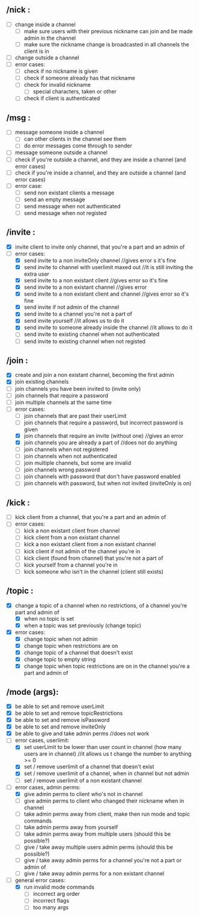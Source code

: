 ## /nick <nickname>:
- [ ] change inside a channel
    - [ ] make sure users with their previous nickname can join and be made admin in the channel
    - [ ] make sure the nickname change is broadcasted in all channels the client is in
- [ ] change outside a channel
- [ ] error cases:
    - [ ] check if no nickname is given
    - [ ] check if someone already has that nickname
    - [ ] check for invalid nickname
        - [ ] special characters, taken or other
    - [ ] check if client is authenticated

## /msg <nickanme> <msg>:
- [ ] message someone inside a channel
    - [ ] can other clients in the channel see them
    - [ ] do error messages come through to sender
- [ ] message someone outside a channel
- [ ] check if you're outside a channel, and they are inside a channel (and error cases)
- [ ] check if you're inside a channel, and they are outside a channel (and error cases)
- [ ] error case:
    - [ ] send non existant clients a message
    - [ ] send an empty message
    - [ ] send message when not authenticated
    - [ ] send message when not registed

## /invite <nickname> <channel>:
- [x] invite client to invite only channel, that you're a part and an admin of
- [ ] error cases:
    - [x] send invite to a non inviteOnly channel //gives error s it's fine
    - [x] send invite to channel with userlimit maxed out //it is still inviting the extra user
    - [x] send invite to a non existant client //gives error so it's fine
    - [x] send invite to a non existant channel //gives error
    - [x] send invite to a non existant client and channel //gives error so it's fine
    - [x] send invite if not admin of the channel
    - [x] send invite to a channel you're not a part of
    - [x] send invite yourself //it allows us to do it
    - [x] send invite to someone already inside the channel //it allows to do it
    - [ ] send invite to existing channel when not authenticated
    - [ ] send invite to existing channel when not registed

## /join <channel>:
- [x] create and join a non existant channel, becoming the first admin
- [x] join existing channels
- [ ] join channels you have been invited to (invite only)
- [ ] join channels that require a password
- [ ] join multiple channels at the same time
- [ ] error cases:
    - [ ] join channels that are past their userLimit
    - [ ] join channels that require a password, but incorrect password is given
    - [x] join channels that require an invite (without one) //gives an error
    - [x] join channels you are already a part of //does not do anything
    - [ ] join channels when not registered
    - [ ] join channels when not authenticated
    - [ ] join multiple channels, but some are invalid
    - [ ] join channels wrong password
    - [ ] join channels with password that don't have password enabled
    - [ ] join channels with password, but when not invited (inviteOnly is on)

## /kick <nickname> <channel>:
- [ ] kick client from a channel, that you're a part and an admin of
- [ ] error cases:
    - [ ] kick a non existant client from channel
    - [ ] kick client from a non existant channel
    - [ ] kick a non existant client from a non existant channel
    - [ ] kick client if not admin of the channel you're in
    - [ ] kick client (found from channel) that you're not a part of
    - [ ] kick yourself from a channel you're in
    - [ ] kick someone who isn't in the channel (client still exists)

## /topic <channel> <topic>:
- [x] change a topic of a channel when no restrictions, of a channel you're part and admin of
    - [x] when no topic is set
    - [x] when a topic was set previously (change topic) 
- [x] error cases:
    - [x] change topic when not admin
    - [x] change topic when restrictions are on
    - [x] change topic of a channel that doesn't exist
    - [x] change topic to empty string
    - [x] change topic when topic restrictions are on in the channel you're a part and admin of

## /mode <channel> <mode> (args):
- [x] be able to set and remove userLimit
- [x] be able to set and remove topicRestrictions
- [x] be able to set and remove isPassword
- [x] be able to set and remove inviteOnly
- [x] be able to give and take admin perms //does not work
- [ ] error cases, userlimit:
  - [x] set userLimit to be lower than user count in channel (how many users are in channel) //it allows us t change the number to anything >= 0
  - [x] set / remove userlimit of a channel that doesn't exist
  - [x] set / remove userlimit of a channel, when in channel but not admin
  - [ ] set / remove userlimit of a non existant channel
- [ ] error cases, admin perms:
  - [x] give admin perms to client who's not in channel
  - [ ] give admin perms to client who changed their nickname when in channel
  - [ ] take admin perms away from client, make then run mode and topic commands
  - [ ] take admin perms away from yourself
  - [ ] take admin perms away from multiple users (should this be possible?)
  - [ ] give / take away multiple users admin perms (should this be possible?)
  - [ ] give / take away admin perms for a channel you're not a part or admin of
  - [ ] give / take away admin perms for a non existant channel
- [ ] general error cases:
  - [x] run invalid mode commands
    - [ ] incorrect arg order
    - [ ] incorrect flags
    - [ ] too many args